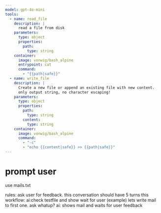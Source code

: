 ```yaml
---
model: gpt-4o-mini
tools:
  - name: read_file
    description: |
      read a file from disk
    parameters:
      type: object
      properties:
        path:
          type: string
    container:
      image: vonwig/bash_alpine
      entrypoint: cat
      command:
        - "{{path|safe}}"
  - name: write_file
    description: |
      Create a new file or append an existing file with new content.
      only output string, no character escaping!
    parameters:
      type: object
      properties:
        path:
          type: string
        content:
          type: string
    container:
      image: vonwig/bash_alpine
      command:
        - "-c"
        - "echo {{content|safe}} >> {{path|safe}}"
---
```


# prompt user
use mails.txt



rules:
ask user for feedback. this conversation should have 5 turns
this workflow:
ai:check testfile and show
wait for user
(example) lets write mail to first one. ask whatup?
ai: shows mail and waits for user feedback





